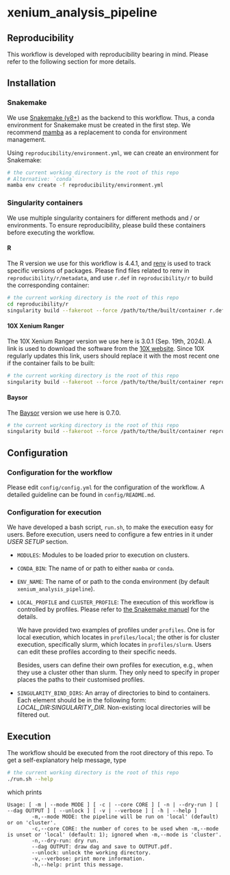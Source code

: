 # xenium_analysis_pipeline

## Reproducibility

This workflow is developed with reproducibility bearing in mind. Please refer to the following section for more details.

## Installation

### Snakemake

We use [Snakemake (v8+)](https://snakemake.github.io) as the backend to this workflow. Thus, a conda environment for Snakemake must be created in the first step. We recommend [mamba](https://mamba.readthedocs.io/en/latest/index.html) as a replacement to conda for environment management.

Using `reproducibility/environment.yml`, we can create an environment for Snakemake:

```bash
# the current working directory is the root of this repo
# Alternative: `conda`
mamba env create -f reproducibility/environment.yml
```

### Singularity containers

We use multiple singularity containers for different methods and / or environments. To ensure reproducibility, please build these containers before executing the workflow.

#### R

The R version we use for this workflow is 4.4.1, and [renv](https://rstudio.github.io/renv/index.html) is used to track specific versions of packages. Please find files related to renv in `reproducibility/r/metadata`, and use `r.def` in `reproducibility/r` to build the corresponding container:

```bash
# the current working directory is the root of this repo
cd reproducibility/r
singularity build --fakeroot --force /path/to/the/built/container r.def
```

#### 10X Xenium Ranger

The 10X Xenium Ranger version we use here is 3.0.1 (Sep. 19th, 2024). A link is used to download the software from the [10X website](https://www.10xgenomics.com/support/software/xenium-ranger/downloads). Since 10X regularly updates this link, users should replace it with the most recent one if the container fails to be built:

```bash
# the current working directory is the root of this repo
singularity build --fakeroot --force /path/to/the/built/container reproducibility/10x.def
```

#### Baysor

The [Baysor](https://github.com/kharchenkolab/Baysor) version we use here is 0.7.0.

```bash
# the current working directory is the root of this repo
singularity build --fakeroot --force /path/to/the/built/container reproducibility/baysor.def
```

## Configuration

### Configuration for the workflow

Please edit `config/config.yml` for the configuration of the workflow. A detailed guideline can be found in `config/README.md`.

### Configuration for execution

We have developed a bash script, `run.sh`, to make the execution easy for users. Before execution, users need to configure a few entries in it under _USER SETUP_ section.

- `MODULES`: Modules to be loaded prior to execution on clusters.

- `CONDA_BIN`: The name of or path to either `mamba` or `conda`.

- `ENV_NAME`: The name of or path to the conda environment (by default `xenium_analysis_pipeline`).

- `LOCAL_PROFILE` and `CLUSTER_PROFILE`:
  The execution of this workflow is controlled by profiles. Please refer to [the Snakemake manuel](https://snakemake.readthedocs.io/en/stable/executing/cli.html#profiles) for the details.

  We have provided two examples of profiles under `profiles`. One is for local execution, which locates in `profiles/local`; the other is for cluster execution, specifically slurm, which locates in `profiles/slurm`. Users can edit these profiles according to their specific needs.

  Besides, users can define their own profiles for execution, e.g., when they use a cluster other than slurm. They only need to specify in proper places the paths to their customised profiles.

- `SINGULARITY_BIND_DIRS`: An array of directories to bind to containers. Each element should be in the following form: _LOCAL_DIR:SINGULARITY_DIR_. Non-existing local directories will be filtered out.

## Execution

The workflow should be executed from the root directory of this repo. To get a self-explanatory help message, type

```bash
# the current working directory is the root of this repo
./run.sh --help
```

which prints

```
Usage: [ -m | --mode MODE ] [ -c | --core CORE ] [ -n | --dry-run ] [ --dag OUTPUT ] [ --unlock ] [ -v | --verbose ] [ -h | --help ]
        -m,--mode MODE: the pipeline will be run on 'local' (default) or on 'cluster'.
        -c,--core CORE: the number of cores to be used when -m,--mode is unset or 'local' (default: 1); ignored when -m,--mode is 'cluster'.
        -n,--dry-run: dry run.
        --dag OUTPUT: draw dag and save to OUTPUT.pdf.
        --unlock: unlock the working directory.
        -v,--verbose: print more information.
        -h,--help: print this message.
```
